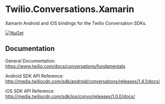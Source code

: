 # Twilio.Conversations.Xamarin
Xamarin Android and iOS bindings for the Twilio Conversation SDKs.

[![NuGet](https://img.shields.io/nuget/v/Twilio.Conversations.Xamarin.svg)](https://www.nuget.org/packages/Twilio.Conversations.Xamarin/)

## Documentation
General Documentation: https://www.twilio.com/docs/conversations/fundamentals

Android SDK API Reference: http://media.twiliocdn.com/sdk/android/conversations/releases/1.4.1/docs/

iOS SDK API Reference: http://media.twiliocdn.com/sdk/ios/convo/releases/1.0.0/docs/
